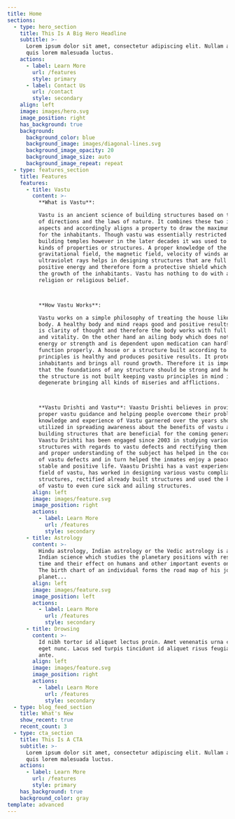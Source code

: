 ```yaml
---
title: Home
sections:
  - type: hero_section
    title: This Is A Big Hero Headline
    subtitle: >-
      Lorem ipsum dolor sit amet, consectetur adipiscing elit. Nullam a metus
      quis lorem malesuada luctus.
    actions:
      - label: Learn More
        url: /features
        style: primary
      - label: Contact Us
        url: /contact
        style: secondary
    align: left
    image: images/hero.svg
    image_position: right
    has_background: true
    background:
      background_color: blue
      background_image: images/diagonal-lines.svg
      background_image_opacity: 20
      background_image_size: auto
      background_image_repeat: repeat
  - type: features_section
    title: Features
    features:
      - title: Vastu
        content: >-
          **What is Vastu**: 

          Vastu is an ancient science of building structures based on the study
          of directions and the laws of nature. It combines these two important
          aspects and accordingly aligns a property to draw the maximum benefits
          for the inhabitants. Though vastu was essentially restricted to
          building temples however in the later decades it was used to build all
          kinds of properties or structures. A proper knowledge of the
          gravitational field, the magnetic field, velocity of winds and the
          ultraviolet rays helps in designing structures that are full of
          positive energy and therefore form a protective shield which helps in
          the growth of the inhabitants. Vastu has nothing to do with any
          religion or religious belief.



          **How Vastu Works**: 

          Vastu works on a simple philosophy of treating the house like a human
          body. A healthy body and mind reaps good and positive results. There
          is clarity of thought and therefore the body works with full energy
          and vitality. On the other hand an ailing body which does not have any
          energy or strength and is dependent upon medication can hardly
          function properly. A house or a structure built according to Vastu
          principles is healthy and produces positive results. It protects its
          inhabitants and brings all round growth. Therefore it is imperative
          that the foundations of any structure should be strong and healthy. If
          the structure is not built keeping vastu principles in mind it will
          degenerate bringing all kinds of miseries and afflictions.



          **Vastu Drishti and Vastu**: Vaastu Drishti believes in providing
          proper vastu guidance and helping people overcome their problems. The
          knowledge and experience of Vastu garnered over the years should be
          utilized in spreading awareness about the benefits of vastu and
          building structures that are beneficial for the coming generations.
          Vaastu Drishti has been engaged since 2003 in studying various
          structures with regards to vastu defects and rectifying them. A deep
          and proper understanding of the subject has helped in the correction
          of vastu defects and in turn helped the inmates enjoy a peaceful,
          stable and positive life. Vaastu Drishti has a vast experience in the
          field of vastu, has worked in designing various vastu compliant
          structures, rectified already built structures and used the knowledge
          of vastu to even cure sick and ailing structures.
        align: left
        image: images/feature.svg
        image_position: right
        actions:
          - label: Learn More
            url: /features
            style: secondary
      - title: Astrology
        content: >-
          Hindu astrology, Indian astrology or the Vedic astrology is an ancient
          Indian science which studies the planetary positions with respect to
          time and their effect on humans and other important events on earth.
          The birth chart of an individual forms the road map of his journey on
          planet...
        align: left
        image: images/feature.svg
        image_position: left
        actions:
          - label: Learn More
            url: /features
            style: secondary
      - title: Drowsing
        content: >-
          Id nibh tortor id aliquet lectus proin. Amet venenatis urna cursus
          eget nunc. Lacus sed turpis tincidunt id aliquet risus feugiat in
          ante.
        align: left
        image: images/feature.svg
        image_position: right
        actions:
          - label: Learn More
            url: /features
            style: secondary
  - type: blog_feed_section
    title: What's New
    show_recent: true
    recent_count: 3
  - type: cta_section
    title: This Is A CTA
    subtitle: >-
      Lorem ipsum dolor sit amet, consectetur adipiscing elit. Nullam a metus
      quis lorem malesuada luctus.
    actions:
      - label: Learn More
        url: /features
        style: primary
    has_background: true
    background_color: gray
template: advanced
---
```


